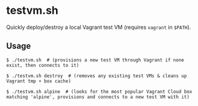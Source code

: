 # testvm.sh
Quickly deploy/destroy a local Vagrant test VM (requires `vagrant` in `$PATH`).

## Usage
```
$ ./testvm.sh  # (provisions a new test VM through Vagrant if none exist, then connects to it)
```
```
$ ./testvm.sh destroy  # (removes any existing test VMs & cleans up Vagrant tmp + box cache)
```
```
$ ./testvm.sh alpine  # (looks for the most popular Vagrant Cloud box matching 'alpine', provisions and connects to a new test VM with it)
```
